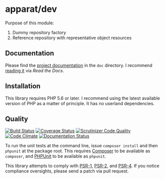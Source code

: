 # apparat/dev

Purpose of this module:

1. Dummy repository factory
2. Reference repository with representative object resources

## Documentation

Please find the [project documentation](doc/index.md) in the `doc` directory. I recommend [reading it](http://apparat-dev.readthedocs.io/) via *Read the Docs*.

## Installation

This library requires PHP 5.6 or later. I recommend using the latest available version of PHP as a matter of principle. It has no userland dependencies.

## Quality

[![Build Status](https://secure.travis-ci.org/apparat/dev.svg)](https://travis-ci.org/apparat/dev)
[![Coverage Status](https://coveralls.io/repos/apparat/dev/badge.svg?branch=master&service=github)](https://coveralls.io/github/apparat/dev?branch=master)
[![Scrutinizer Code Quality](https://scrutinizer-ci.com/g/apparat/dev/badges/quality-score.png?b=master)](https://scrutinizer-ci.com/g/apparat/dev/?branch=master)
[![Code Climate](https://codeclimate.com/github/apparat/dev/badges/gpa.svg)](https://codeclimate.com/github/apparat/dev)
[![Documentation Status](https://readthedocs.org/projects/apparat-dev/badge/?version=latest)](http://apparat-dev.readthedocs.io/en/latest/?badge=latest)

To run the unit tests at the command line, issue `composer install` and then `phpunit` at the package root. This requires [Composer](http://getcomposer.org/) to be available as `composer`, and [PHPUnit](http://phpunit.de/manual/) to be available as `phpunit`.

This library attempts to comply with [PSR-1][], [PSR-2][], and [PSR-4][]. If you notice compliance oversights, please send a patch via pull request.

[PSR-1]: https://github.com/php-fig/fig-standards/blob/master/accepted/PSR-1-basic-coding-standard.md
[PSR-2]: https://github.com/php-fig/fig-standards/blob/master/accepted/PSR-2-coding-style-guide.md
[PSR-4]: https://github.com/php-fig/fig-standards/blob/master/accepted/PSR-4-autoloader.md
